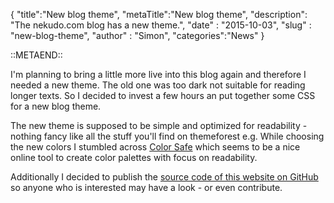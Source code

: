 {
	"title":"New blog theme",
	"metaTitle":"New blog theme",
    "description": "The nekudo.com blog has a new theme.",
	"date" : "2015-10-03",
	"slug" : "new-blog-theme",
	"author" : "Simon",	
	"categories":"News"
}

::METAEND::

I'm planning to bring a little more live into this blog again and therefore I needed a new theme.
The old one was too dark not suitable for reading longer texts. So I decided to invest a few hours
an put together some CSS for a new blog theme.
<!--more-->

The new theme is supposed to be simple and optimized for readability - nothing fancy like all the
stuff you'll find on themeforest e.g. While choosing the new colors I stumbled
across [Color Safe](http://colorsafe.co/) which seems to be a nice online tool to create color palettes
with focus on readability.

Additionally I decided to publish the [source code of this website on GitHub](https://github.com/nekudo/nekudo.com)
so anyone who is interested may have a look - or even contribute.